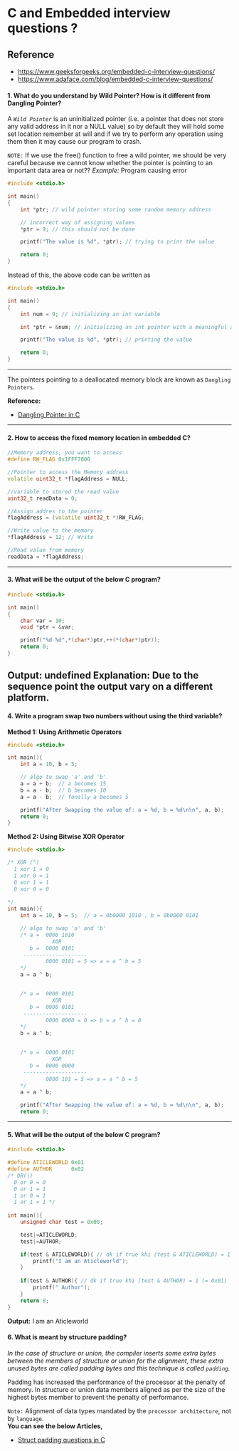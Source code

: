 # C and Embedded interview questions ?
## Reference
- https://www.geeksforgeeks.org/embedded-c-interview-questions/
- https://www.adaface.com/blog/embedded-c-interview-questions/

  
#### 1. What do you understand by **Wild Pointer**? How is it different from **Dangling Pointer**?
A _`Wild Pointer`_ is an uninitialized pointer (i.e. a pointer that does not store any valid address in it nor a NULL value) so by default they will hold some set location remember at will and if we try to perform any operation using them then it may cause our program to crash.

`NOTE:` If we use the free() function to free a wild pointer, we should be very careful because we cannot know whether the pointer is pointing to an important data area or not??
_Example:_ Program causing error
~~~cpp
#include <stdio.h>

int main()
{
    int *ptr; // wild pointer storing some random memory address

    // incorrect way of assigning values
    *ptr = 9; // this should not be done

    printf("The value is %d", *ptr); // trying to print the value

    return 0;
}
~~~
Instead of this, the above code can be written as
~~~cpp
#include <stdio.h>

int main()
{
    int num = 9; // initializing an int variable

    int *ptr = &num; // initializing an int pointer with a meaningful address

    printf("The value is %d", *ptr); // printing the value

    return 0;
}
~~~
------------------------------

The pointers pointing to a deallocated memory block are known as `Dangling Pointers`.

**Reference:**
- [Dangling Pointer in C](//www.scaler.com/topics/c/dangling-pointer-in-c/)

------------------------
#### 2. How to access the fixed memory location in embedded C?
~~~cpp
//Memory address, you want to access
#define RW_FLAG 0x1FFF7800

//Pointer to access the Memory address
volatile uint32_t *flagAddress = NULL;

//variable to stored the read value
uint32_t readData = 0;

//Assign addres to the pointer
flagAddress = (volatile uint32_t *)RW_FLAG;

//Write value to the memory
*flagAddress = 12; // Write

//Read value from memory
readData = *flagAddress;
~~~
-----------------
#### 3. What will be the output of the below C program? 
~~~cpp
#include <stdio.h>

int main()
{
    char var = 10;
    void *ptr = &var;

    printf("%d %d",*(char*)ptr,++(*(char*)ptr));
    return 0;
}
~~~
Output: undefined
Explanation: Due to the sequence point the output vary on a different platform.
---------------------------
#### 4. Write a program swap two numbers without using the third variable?
**Method 1: Using Arithmetic Operators**
~~~cpp
#include <stdio.h>

int main(){
    int a = 10, b = 5;

    // algo to swap 'a' and 'b'
    a = a + b;  // a becomes 15
    b = a - b;  // b becomes 10
    a = a - b;  // fonally a becomes 5

    printf("After Swapping the value of: a = %d, b = %d\n\n", a, b);
    return 0;
}
~~~

**Method 2: Using Bitwise XOR Operator**
~~~cpp
#include <stdio.h>

/* XOR (^)
  1 xor 1 = 0
  1 xor 0 = 1
  0 xor 1 = 1
  0 xor 0 = 0
  
*/
int main(){
    int a = 10, b = 5;  // a = 0b0000 1010 , b = 0b0000 0101

    // algo to swap 'a' and 'b'
    /* a =  0000 1010
              XOR
       b =  0000 0101
     --------------------
            0000 0101 = 5 => a = a ^ b = 5
    */
    a = a ^ b;  


    /* a =  0000 0101
              XOR
       b =  0000 0101
     --------------------
            0000 0000 = 0 => b = a ^ b = 0
    */
    b = a ^ b;  


    /* a =  0000 0101
              XOR
       b =  0000 0000
     --------------------
            0000 101 = 5 => a = a ^ b = 5
    */
    a = a ^ b;  

    printf("After Swapping the value of: a = %d, b = %d\n\n", a, b);
    return 0;
~~~
-------------------
#### 5. What will be the output of the below C program? 
~~~cpp
#include <stdio.h>

#define ATICLEWORLD 0x01
#define AUTHOR      0x02
/* OR(|)
  0 or 0 = 0
  0 or 1 = 1
  1 or 0 = 1
  1 or 1 = 1 */
  
int main(){
    unsigned char test = 0x00;

    test|=ATICLEWORLD;
    test|=AUTHOR;

    if(test & ATICLEWORLD){ // dk if true khi (test & ATICLEWORLD) = 1 (= 0x01)
        printf("I am an Aticleworld");
    }
    
    if(test & AUTHOR){ // dk if true khi (test & AUTHOR) = 1 (= 0x01)
        printf(" Author");
    }
    return 0;
}
~~~
**Output:** I am an Aticleworld

#### 6. What is meant by structure padding?
*In the case of structure or union, the compiler inserts some extra bytes between the members of structure or union for the alignment, these extra unused bytes are called padding bytes and this technique is called `padding`.*

Padding has increased the performance of the processor at the penalty of memory. In structure or union data members aligned as per the size of the highest bytes member to prevent the penalty of performance.

`Note:` Alignment of data types mandated by the `processor architecture`, not by `language`. <br>
**You can see the below Articles,**
- [Struct padding questions in C](https://github.com/Nguyen-Dang-Trieu/C--and-Embedded-interview-questions/tree/main/Structure-questions)


